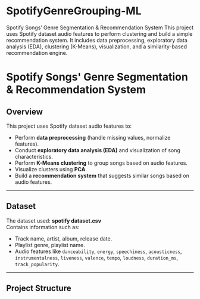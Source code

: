 # SpotifyGenreGrouping-ML
Spotify Songs’ Genre Segmentation &amp; Recommendation System This project uses Spotify dataset audio features to perform clustering and build a simple recommendation system. It includes data preprocessing, exploratory data analysis (EDA), clustering (K-Means), visualization, and a similarity-based recommendation engine.

# Spotify Songs' Genre Segmentation & Recommendation System

## Overview
This project uses Spotify dataset audio features to:
- Perform **data preprocessing** (handle missing values, normalize features).
- Conduct **exploratory data analysis (EDA)** and visualization of song characteristics.
- Perform **K-Means clustering** to group songs based on audio features.
- Visualize clusters using **PCA**.
- Build a **recommendation system** that suggests similar songs based on audio features.

---

## Dataset
The dataset used: **spotify dataset.csv**  
Contains information such as:
- Track name, artist, album, release date.
- Playlist genre, playlist name.
- Audio features like `danceability`, `energy`, `speechiness`, `acousticness`, `instrumentalness`, `liveness`, `valence`, `tempo`, `loudness`, `duration_ms`, `track_popularity`.

---

## Project Structure
